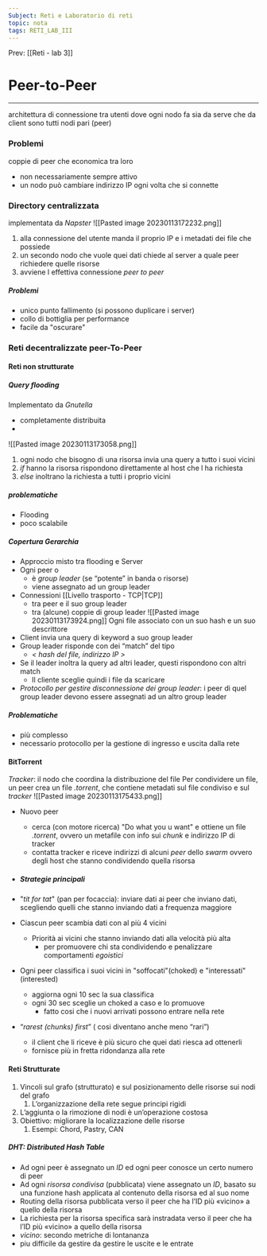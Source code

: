 ```yaml
---
Subject: Reti e Laboratorio di reti
topic: nota
tags: RETI_LAB_III
---
```


Prev: [[Reti - lab 3]]

# Peer-to-Peer
---
architettura di connessione tra utenti dove ogni nodo fa sia da serve che da client sono tutti nodi pari (peer)

### Problemi
coppie di peer che economica tra loro
- non necessariamente sempre attivo
- un nodo può cambiare  indirizzo IP ogni volta che si connette 


### Directory centralizzata
implementata da _Napster_
![[Pasted image 20230113172232.png]]
1. alla connessione del utente manda il proprio IP e i metadati dei file che possiede
2. un secondo nodo che vuole quei dati chiede al server a quale peer richiedere quelle risorse
3. avviene l effettiva connessione _peer to peer_
##### Problemi 
- unico punto fallimento (si possono duplicare i server)
- collo di bottiglia per performance
- facile da "oscurare"


### Reti decentralizzate peer-To-Peer

#### Reti non strutturate
##### Query flooding
Implementato da _Gnutella_
- completamente distribuita
- 
![[Pasted image 20230113173058.png]]
1. ogni nodo che bisogno di una risorsa invia una query a tutto i suoi vicini
2. _if_ hanno la risorsa rispondono direttamente al host che l ha richiesta 
3. _else_ inoltrano la richiesta a tutti i proprio vicini
##### problematiche
- Flooding
- poco scalabile


##### Copertura Gerarchia
- Approccio misto tra flooding e Server
- Ogni peer o 
	- è _group leader_ (se “potente” in banda o risorse) 
	- viene assegnato ad un group leader 
- Connessioni [[Livello trasporto - TCP|TCP]] 
	- tra peer e il suo group leader 
	- tra (alcune) coppie di group leader
![[Pasted image 20230113173924.png]]
Ogni file associato con un suo hash e un suo descrittore 
- Client invia una query di keyword a suo group leader 
- Group leader risponde con dei “match” del tipo 
	- _< hash del file, indirizzo IP >_
- Se il leader inoltra la query ad altri leader, questi rispondono con altri match 
	- Il cliente sceglie quindi i file da scaricare 
- _Protocollo per gestire disconnessione dei group leader_: i peer di quel group leader devono essere assegnati ad un altro group leader
##### Problematiche
- più complesso
- necessario protocollo per la gestione di ingresso e uscita dalla rete

#### BitTorrent
_Tracker_: il nodo che coordina la distribuzione del file 
Per condividere un file, un peer crea un file _.torrent_, che contiene metadati sul file condiviso e sul _tracker_
![[Pasted image 20230113175433.png]]
-  Nuovo peer 
	- cerca (con motore ricerca) "Do what you u want" e ottiene un file _.torrent_, ovvero un metafile con info sui _chunk_ e indirizzo IP di tracker 
	- contatta tracker e riceve indirizzi di alcuni _peer_ dello _swarm_ ovvero degli host che stanno condividendo quella risorsa

- ##### Strategie principali 
- "_tit for tat_" (pan per focaccia): inviare dati ai peer che inviano dati, scegliendo quelli che stanno inviando dati a frequenza maggiore 
- Ciascun peer scambia dati con al più 4 vicini 
	- Priorità ai vicini che stanno inviando dati alla velocità più alta
		- per promuovere chi sta condividendo e penalizzare comportamenti _egoistici_
- Ogni peer classifica i suoi vicini in "soffocati"(choked) e "interessati"(interested) 
	- aggiorna ogni 10 sec la sua classifica 
	- ogni 30 sec sceglie un choked a caso e lo promuove 
		- fatto cosi che i nuovi arrivati possono entrare nella rete 
- “_rarest (chunks) first_” ( cosi diventano anche meno “rari”)
	- il client che li riceve è più sicuro che quei dati riesca ad ottenerli
	- fornisce più in fretta ridondanza alla rete
#### Reti Strutturate
1.  Vincoli sul grafo (strutturato) e sul posizionamento delle risorse sui nodi del grafo 
	1. L’organizzazione della rete segue principi rigidi 
2. L’aggiunta o la rimozione di nodi è un’operazione costosa 
3. Obiettivo: migliorare la localizzazione delle risorse 
	1. Esempi: Chord, Pastry, CAN


##### DHT: Distributed Hash Table 
- Ad ogni peer è assegnato un _ID_ ed ogni peer conosce un certo numero di peer 
- Ad ogni _risorsa condivisa_ (pubblicata) viene assegnato un _ID_, basato su una funzione hash applicata al contenuto della risorsa ed al suo nome 
- Routing della risorsa pubblicata verso il peer che ha l’ID più «vicino» a quello della risorsa 
- La richiesta per la risorsa specifica sarà instradata verso il peer che ha l’ID più «vicino» a quello della risorsa
- _vicino_: secondo metriche di lontananza
- piu difficile da gestire da gestire le uscite e le entrate